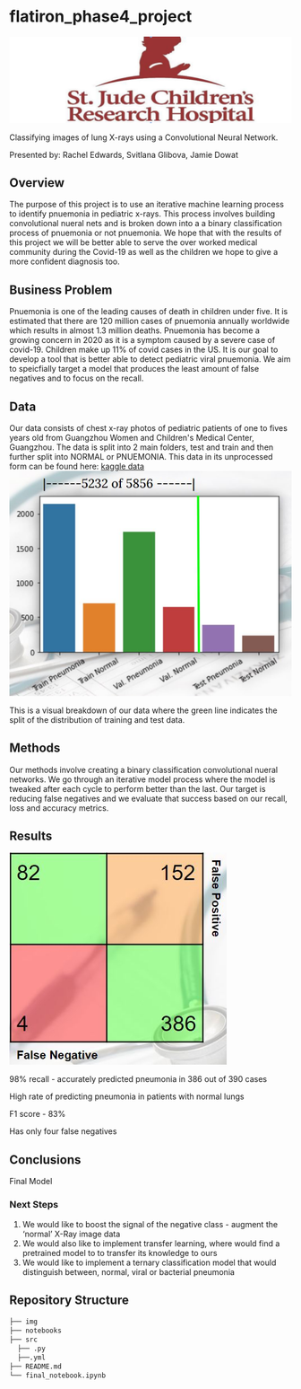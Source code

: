 # flatiron_phase4_project
![stjstretch](./img/stjstretch.JPG)

Classifying images of lung X-rays using a Convolutional Neural Network.


Presented by: Rachel Edwards, Svitlana Glibova, Jamie Dowat

## Overview
The purpose of this project is to use an iterative machine learning process to identify pnuemonia in pediatric x-rays. This process involves building convolutional nueral nets and is broken down into a a binary classification process of pnuemonia or not pnuemonia. We hope that with the results of this project we will be better able to serve the over worked medical community during the Covid-19 as well as the children we hope to give a more confident diagnosis too.


## Business Problem
Pnuemonia is one of the leading causes of death in children under five. It is estimated that there are 120 million cases of pnuemonia annually worldwide which results in almost 1.3 million deaths. Pnuemonia has become a growing concern in 2020 as it is a symptom caused by a severe case of covid-19. Children make up 11% of covid cases in the US. It is our goal to develop a tool that is better able to detect pediatric viral pnuemonia. We aim to speicfially target a model that produces the least amount of false negatives and to focus on the recall.

## Data
Our data consists of chest x-ray photos of pediatric patients of one to fives years old from Guangzhou Women and Children's Medical Center, Guangzhou. The data is split into 2 main folders, test and train and then further split into NORMAL or PNUEMONIA. This data in its unprocessed form can be found here: [kaggle data](https://www.kaggle.com/paultimothymooney/chest-xray-pneumonia)
![proj4data](./img/proj4data.JPG)

This is a visual breakdown of our data where the green line indicates the split of the distribution of training and test data.

## Methods
Our methods involve creating a binary classification convolutional nueral networks. We go through an iterative model process where the model is tweaked after each cycle to perform better than the last. Our target is reducing false negatives and we evaluate that success based on our recall, loss and accuracy metrics. 


## Results
![conf](./img/conf.JPG)

98% recall - accurately predicted pneumonia in 386 out of 390 cases

High rate of predicting pneumonia in patients with normal lungs

F1 score - 83%

Has only four false negatives

## Conclusions
Final Model

        
 

### Next Steps
 1. We would like to boost the signal of the negative class - augment the ‘normal’ X-Ray image data
 2. We would also like to implement transfer learning, where would find a pretrained model to to transfer its knowledge to ours
 3. We would like to implement a ternary classification model that would distinguish between, normal, viral or bacterial pneumonia

## Repository Structure
```
├── img
├── notebooks
├── src
  ├── .py
  ├──.yml
├── README.md
└── final_notebook.ipynb
